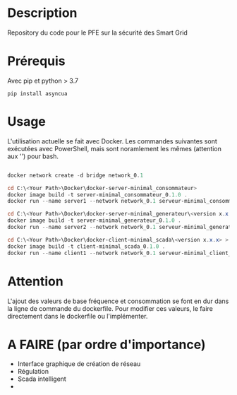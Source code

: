 # Description

Repository du code pour le PFE sur la sécurité des Smart Grid

# Prérequis

Avec pip et python > 3.7

    pip install asyncua

# Usage

L'utilisation actuelle se fait avec Docker. Les commandes suivantes sont exécutées avec PowerShell, mais sont noramlement les mêmes (attention aux '\') pour bash.

```powershell

docker network create -d bridge network_0.1

cd C:\<Your Path>\Docker\docker-server-minimal_consommateur>
docker image build -t server-minimal_consommateur_0.1.0 .
docker run --name server1 --network network_0.1 serveur-minimal_consommateur_0.1.0

cd C:\<Your Path>\Docker\docker-server-minimal_generateur\<version x.x.x> >
docker image build -t server-minimal_generateur_0.1.0 .
docker run --name server2 --network network_0.1 serveur-minimal_generateur_0.1.0

cd C:\<Your Path>\Docker\docker-client-minimal_scada\<version x.x.x> >
docker image build -t client-minimal_scada_0.1.0 .
docker run --name client1 --network network_0.1 serveur-minimal_client_0.1.0


```

# Attention

L'ajout des valeurs de base fréquence et consommation se font en dur dans la ligne de commande du dockerfile. Pour modifier ces valeurs, le faire directement dans le dockerfile ou l'implémenter.

# A FAIRE (par ordre d'importance)

* Interface graphique de création de réseau
* Régulation
* Scada intelligent
* 